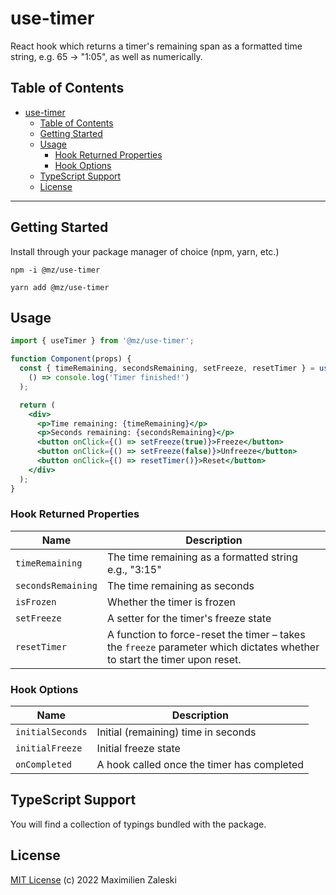 # use-timer

React hook which returns a timer's remaining span as a formatted time string, e.g. 65 -> "1:05", as well as numerically.

## Table of Contents

- [use-timer](#use-timer)
  - [Table of Contents](#table-of-contents)
  - [Getting Started](#getting-started)
  - [Usage](#usage)
    - [Hook Returned Properties](#hook-returned-properties)
    - [Hook Options](#hook-options)
  - [TypeScript Support](#typescript-support)
  - [License](#license)

---

## Getting Started 

Install through your package manager of choice (npm, yarn, etc.)

```
npm -i @mz/use-timer
```

```
yarn add @mz/use-timer
```

## Usage

```jsx
import { useTimer } from '@mz/use-timer';

function Component(props) {
  const { timeRemaining, secondsRemaining, setFreeze, resetTimer } = useTimer(3500, false,                               
    () => console.log('Timer finished!') 
  );

  return (
    <div>
      <p>Time remaining: {timeRemaining}</p>
      <p>Seconds remaining: {secondsRemaining}</p>
      <button onClick={() => setFreeze(true)}>Freeze</button>
      <button onClick={() => setFreeze(false)}>Unfreeze</button>
      <button onClick={() => resetTimer()}>Reset</button>
    </div>
  );
}
```

### Hook Returned Properties

| Name               | Description                                                                                                                 |
| ------------------ | --------------------------------------------------------------------------------------------------------------------------- |
| `timeRemaining`    | The time remaining as a formatted string e.g., "3:15"                                                                       |
| `secondsRemaining` | The time remaining as seconds                                                                                               |
| `isFrozen`         | Whether the timer is frozen                                                                                                 |
| `setFreeze`        | A setter for the timer's freeze state                                                                                       |
| `resetTimer`       | A function to force-reset the timer – takes the `freeze` parameter which dictates whether to start the timer upon reset. |

### Hook Options 

| Name             | Description                                |
| ---------------- | ------------------------------------------ |
| `initialSeconds` | Initial (remaining) time in seconds        |
| `initialFreeze`  | Initial freeze state                       |
| `onCompleted`    | A hook called once the timer has completed |

## TypeScript Support 

You will find a collection of typings bundled with the package.

## License

[MIT License](LICENSE) (c) 2022 Maximilien Zaleski
